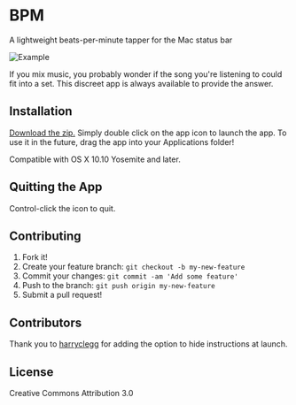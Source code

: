 # BPM

A lightweight beats-per-minute tapper for the Mac status bar

![Example](http://i.imgur.com/9HkrEkI.gif)

If you mix music, you probably wonder if the song you're listening to could fit into a set. This discreet app is always available to provide the answer.

## Installation

[Download the zip.](https://github.com/bencmbrook/bpm/raw/master/bpm.zip) Simply double click on the app icon to launch the app. To use it in the future, drag the app into your Applications folder!

Compatible with OS X 10.10 Yosemite and later.

## Quitting the App
Control-click the icon to quit.

## Contributing

1. Fork it!
2. Create your feature branch: `git checkout -b my-new-feature`
3. Commit your changes: `git commit -am 'Add some feature'`
4. Push to the branch: `git push origin my-new-feature`
5. Submit a pull request!

## Contributors

Thank you to [harryclegg](https://github.com/harryclegg) for adding the option to hide instructions at launch.

## License

Creative Commons Attribution 3.0
